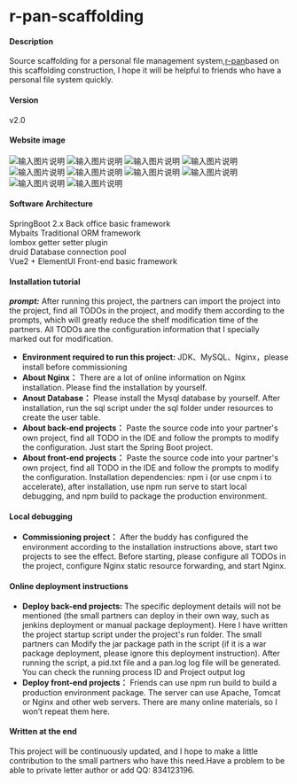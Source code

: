 # r-pan-scaffolding

#### Description
Source scaffolding for a personal file management system,[r-pan](http://pan.rubinchu.com)based on this scaffolding construction, I hope it will be helpful to friends who have a personal file system quickly.

#### Version 
v2.0

#### Website image
![输入图片说明](https://images.gitee.com/uploads/images/2020/0705/210618_7ae41201_1506368.png "WX20200705-204847@2x.png")
![输入图片说明](https://images.gitee.com/uploads/images/2020/0705/210628_247662dd_1506368.png "WX20200705-204906@2x.png")
![输入图片说明](https://images.gitee.com/uploads/images/2020/0705/210753_589c72c7_1506368.png "WX20200705-204925@2x.png")
![输入图片说明](https://images.gitee.com/uploads/images/2020/0705/210909_9e73785a_1506368.png "WX20200705-205011@2x.png")
![输入图片说明](https://images.gitee.com/uploads/images/2020/0705/210919_b3910c85_1506368.png "WX20200705-205022@2x.png")
![输入图片说明](https://images.gitee.com/uploads/images/2020/0705/210926_6531ca7b_1506368.png "WX20200705-205043@2x.png")
![输入图片说明](https://images.gitee.com/uploads/images/2020/0705/210934_3fd94176_1506368.png "WX20200705-205057@2x.png")
![输入图片说明](https://images.gitee.com/uploads/images/2020/0705/210942_236f0064_1506368.png "WX20200705-210238@2x.png")
![输入图片说明](https://images.gitee.com/uploads/images/2020/0705/210950_f6069693_1506368.png "WX20200705-210323@2x.png")
![输入图片说明](https://images.gitee.com/uploads/images/2020/0705/211000_a7b37579_1506368.png "WX20200705-210451@2x.png")

#### Software Architecture

SpringBoot 2.x Back office basic framework  
Mybaits Traditional ORM framework  
lombox getter setter plugin  
druid Database connection pool    
Vue2 + ElementUI Front-end basic framework  

#### Installation tutorial

 **_prompt:_** After running this project, the partners can import the project into the project, find all TODOs in the project, and modify them according to the prompts, which will greatly reduce the shelf modification time of the partners. All TODOs are the configuration information that I specially marked out for modification.
*  **Environment required to run this project:** JDK、MySQL、Nginx，please install before commissioning  
*  **About Nginx：** There are a lot of online information on Nginx installation. Please find the installation by yourself. 
*  **Anout Database：** Please install the Mysql database by yourself. After installation, run the sql script under the sql folder under resources to create the user table.
*  **About back-end projects：** Paste the source code into your partner's own project, find all TODO in the IDE and follow the prompts to modify the configuration. Just start the Spring Boot project.
*  **About front-end projects：** Paste the source code into your partner's own project, find all TODO in the IDE and follow the prompts to modify the configuration. Installation dependencies: npm i (or use cnpm i to accelerate), after installation, use npm run serve to start local debugging, and npm build to package the production environment.

#### Local debugging

*   **Commissioning project：** After the buddy has configured the environment according to the installation instructions above, start two projects to see the effect. Before starting, please configure all TODOs in the project, configure Nginx static resource forwarding, and start Nginx.

#### Online deployment instructions

*   **Deploy back-end projects:** The specific deployment details will not be mentioned (the small partners can deploy in their own way, such as jenkins deployment or manual package deployment). Here I have written the project startup script under the project's run folder. The small partners can Modify the jar package path in the script (if it is a war package deployment, please ignore this deployment instruction). After running the script, a pid.txt file and a pan.log log file will be generated. You can check the running process ID and Project output log
*   **Deploy front-end projects：** Friends can use npm run build to build a production environment package. The server can use Apache, Tomcat or Nginx and other web servers. There are many online materials, so I won’t repeat them here.

#### Written at the end

This project will be continuously updated, and I hope to make a little contribution to the small partners who have this need.Have a problem to be able to private letter author or add QQ: 834123196.